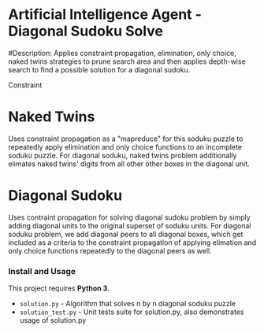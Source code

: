 # Artificial Intelligence Agent - Diagonal Sudoku Solve

#Description: 
Applies constraint propagation, elimination, only choice, naked twins strategies to prune search area and then applies depth-wise search to find a possible solution for a diagonal sudoku.

Constraint

# Naked Twins
Uses constraint propagation as a "mapreduce" for this soduku puzzle to repeatedly apply elimination
and only choice functions to an incomplete  soduku puzzle. For diagonal soduku,
naked twins problem additionally elimates naked twins' digits from all other other boxes in the diagonal unit.


# Diagonal Sudoku
Uses contraint propagation for solving diagonal sudoku problem by simply adding diagonal units to the original
superset of soduku units. For diagonal soduku problem, we add diagonal peers to all diagonal boxes, which get included
as a criteria to the constraint propagation of applying elimation and only choice functions repeatedly to the diagonal peers as well.

### Install and Usage

This project requires **Python 3**.

* `solution.py` - Algorithm that solves n by n diagonal soduku puzzle
* `solution_test.py` - Unit tests suite for solution.py, also demonstrates usage of solution.py
